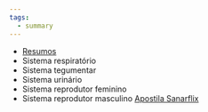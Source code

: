 ```yaml
---
tags:
  - summary
---
```

* [Resumos](https://1drv.ms/f/s!AtT1UeiE5rswg-UoTooTIUTVPYHmIw?e=EmtD8d)
* Sistema respiratório 
* Sistema tegumentar 
* Sistema urinário 
* Sistema reprodutor feminino
* Sistema reprodutor masculino
[Apostila Sanarflix](https://1drv.ms/b/s!AtT1UeiE5rswhMspkLxquyieMe2l2A?e=tYCLwM)